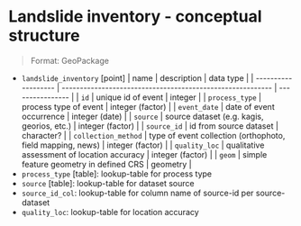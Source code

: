 # Landslide inventory - conceptual structure

> Format: GeoPackage

- `landslide_inventory` [point]
  | name                | description                                                | data type        |
  | ------------------- | ---------------------------------------------------------- | ---------------- |
  | `id`                | unique id of event                                         | integer          |
  | `process_type`      | process type of event                                      | integer (factor) |
  | `event_date`        | date of event occurrence                                   | integer (date)   |
  | `source`            | source dataset (e.g. kagis, georios, etc.)                 | integer (factor) |
  | `source_id`         | id from source dataset                                     | character?       |
  | `collection_method` | type of event collection (orthophoto, field mapping, news) | integer (factor) |
  | `quality_loc`       | qualitative assessment of location accuracy                | integer (factor) |
  | `geom`              | simple feature geometry in defined CRS                     | geometry         |
- `process_type` [table]: lookup-table for process type
- `source` [table]: lookup-table for dataset source
- `source_id_col`: lookup-table for column name of source-id per source-dataset
- `quality_loc`: lookup-table for location accuracy

